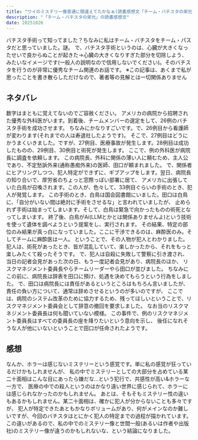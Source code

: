 ```yaml
---
title: "ワイのミステリー像普通に間違えてたかなぁ(読書感想文「チーム・バチスタの栄光」)"
description: "「チーム・バチスタの栄光」の読書感想文"
date: 20251026
---
```

バチスタ手術って知ってました？ちなみに私はチーム・バチスタをチーム・パスタだと思っていました。謎。
で、バチスタ手術というのは、心臓が大きくなったせいで良からぬことが起きた→心臓の大きくなりすぎた部分を切除しよう、
みたいなイメージです(一般人の説明なので信用しないでください)。そのバチスタを行うのが非常に優秀なチーム関連のお話です。
※この記事は、あくまで私が思ったことを書き散らしただけなので、著者等の見解とは一切関係ありません
## ネタバレ
数字はまともに覚えてないのでご容赦ください。
アメリカの病院から招聘された優秀な外科医がいます。到着後、チームメンバーの選定をして、26例のバチスタ手術を成功させます。
ちなみにかなりすごいです。で、26例目から看護師が変わります(それまでの人は寿退社したようです)。
そこで、27例目はどうにかうまくいきました。ですが、27例目、医療事故が発生します。28例目は成功したものの、29例目、30例目と術死が発生します。
ここで、例の外科医が病院長に調査を依頼します。
この病院長、外科に関係の薄い人に頼むため、主人公であり、不定愁訴外来(通称愚痴外来)の医師、田口が頼まれました。
で、関係者にヒアリングしつつ、犯人特定ができずに、ギブアップをします。翌日、病院長の知り合いで、厚労省のちょっと窓際っぽい部署に居て、
アメリカに出張していた白鳥が召喚されます。この人が、色々して、33例目ぐらいの手術のとき、犯人が発覚します。
この手術のとき、白鳥は国会図書館にいました。田口は白鳥に、「自分がいない間は絶対に手術をさせるな」と言われていましたが、
止められず手術は始まってしまいます。そして、白鳥は緊急で向かったものの術死となってしまいます。
終了後、白鳥がAi(LLMとかとは関係ありませんよ)という技術を使って遺体を調べようという提案をし、実行されます。
その結果、特定の部位のみ結果が真っ白になっていました。ここに干渉できるのは、麻酔医のみ。そしてチームに麻酔医は一人。
ということで、その人物が犯人とわかりました。犯人は、術死があったとき、皆が混乱していて、楽しかったから、それをもっと楽しみたくて殺ったそうです。
で、犯人は自殺に失敗して警察に引き渡され、当日の記者会見があった次の日、もう一度記者会見があり、病院長のほか、
リスクマネジメント委員長やらチームリーダーやら田口が並びました。
ちなみにこの前に、病院長は辞表を田口に預け、処遇を決めてもらうという行為をしました。
で、田口は病院長には責任があるというところはもちろん言いましたが、責任の負い方について、通常は辞めさせるというのが多いのですが、
ここでは、病院のシステム改革のために協力するため、残ってほしいということで、リスクマネジメント委員会として辞意の撤回を要求しました。
なお当のリスクマネジメント委員長は何も聞いていない模様。
この事件で、例のリスクマネジメント委員長はすべての委員長の座を降りたいという意向を示し、
後任になれそうな人が他にいないということで田口が任命されたようです。
## 感想
なんか、ホラーは感じないミステリーという感覚です。単に私の感覚が狂っているだけかもしれませんが、
私の中でミステリーとしての大部分を占めている某二十面相はこんな目にあったら嫌だな…という犯行で、共感性が高い&ホラーな一方で、
医療の中での殺人というのはかなり遠い世界に感じられて、ホラーには感じられなかったのかもしれません。
あとは、そもそもミステリー性の違いもあるかもしれません。某二十面相は、確かに犯人が分からないことも多々ですが、
犯人が特定できたあともかなりボリュームがあり、何がメインなのか難しいですが、今回のバチスタはとにかく犯人の特定までの過程が描かれています。
この違いがあるので、私の中でのミステリー像と世間一般(あるいは作者や出版社)のミステリー像が違うのかもしれないな、という結論になりました。
